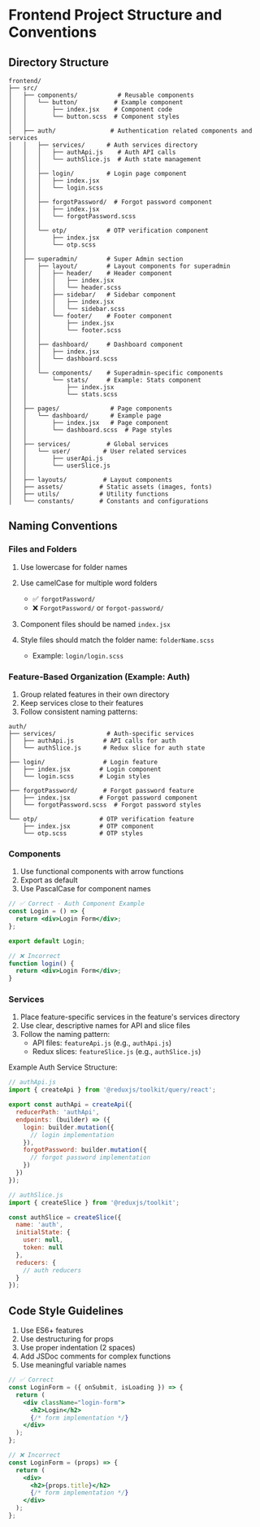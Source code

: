# Frontend Project Structure and Conventions

## Directory Structure

```
frontend/
├── src/
│   ├── components/           # Reusable components
│   │   └── button/          # Example component
│   │       ├── index.jsx    # Component code
│   │       └── button.scss  # Component styles
│   │
│   ├── auth/               # Authentication related components and services
│   │   ├── services/      # Auth services directory
│   │   │   ├── authApi.js    # Auth API calls
│   │   │   └── authSlice.js  # Auth state management
│   │   │
│   │   ├── login/         # Login page component
│   │   │   ├── index.jsx
│   │   │   └── login.scss
│   │   │
│   │   ├── forgotPassword/  # Forgot password component
│   │   │   ├── index.jsx
│   │   │   └── forgotPassword.scss
│   │   │
│   │   └── otp/           # OTP verification component
│   │       ├── index.jsx
│   │       └── otp.scss
│   │
│   ├── superadmin/        # Super Admin section
│   │   ├── layout/        # Layout components for superadmin
│   │   │   ├── header/    # Header component
│   │   │   │   ├── index.jsx
│   │   │   │   └── header.scss
│   │   │   ├── sidebar/   # Sidebar component
│   │   │   │   ├── index.jsx
│   │   │   │   └── sidebar.scss
│   │   │   └── footer/    # Footer component
│   │   │       ├── index.jsx
│   │   │       └── footer.scss
│   │   │
│   │   ├── dashboard/     # Dashboard component
│   │   │   ├── index.jsx
│   │   │   └── dashboard.scss
│   │   │
│   │   └── components/    # Superadmin-specific components
│   │       └── stats/     # Example: Stats component
│   │           ├── index.jsx
│   │           └── stats.scss
│   │
│   ├── pages/              # Page components
│   │   └── dashboard/      # Example page
│   │       ├── index.jsx   # Page component
│   │       └── dashboard.scss  # Page styles
│   │
│   ├── services/          # Global services
│   │   └── user/         # User related services
│   │       ├── userApi.js
│   │       └── userSlice.js
│   │
│   ├── layouts/          # Layout components
│   ├── assets/          # Static assets (images, fonts)
│   ├── utils/           # Utility functions
│   └── constants/       # Constants and configurations
```

## Naming Conventions

### Files and Folders
1. Use lowercase for folder names
2. Use camelCase for multiple word folders
   - ✅ `forgotPassword/`
   - ❌ `ForgotPassword/` or `forgot-password/`

3. Component files should be named `index.jsx`
4. Style files should match the folder name: `folderName.scss`
   - Example: `login/login.scss`

### Feature-Based Organization (Example: Auth)
1. Group related features in their own directory
2. Keep services close to their features
3. Follow consistent naming patterns:

```
auth/
├── services/              # Auth-specific services
│   ├── authApi.js        # API calls for auth
│   └── authSlice.js      # Redux slice for auth state
│
├── login/                # Login feature
│   ├── index.jsx        # Login component
│   └── login.scss       # Login styles
│
├── forgotPassword/       # Forgot password feature
│   ├── index.jsx        # Forgot password component
│   └── forgotPassword.scss  # Forgot password styles
│
└── otp/                 # OTP verification feature
    ├── index.jsx        # OTP component
    └── otp.scss         # OTP styles
```

### Components
1. Use functional components with arrow functions
2. Export as default
3. Use PascalCase for component names

```jsx
// ✅ Correct - Auth Component Example
const Login = () => {
  return <div>Login Form</div>;
};

export default Login;

// ❌ Incorrect
function login() {
  return <div>Login Form</div>;
}
```

### Services
1. Place feature-specific services in the feature's services directory
2. Use clear, descriptive names for API and slice files
3. Follow the naming pattern:
   - API files: `featureApi.js` (e.g., `authApi.js`)
   - Redux slices: `featureSlice.js` (e.g., `authSlice.js`)

Example Auth Service Structure:
```javascript
// authApi.js
import { createApi } from '@reduxjs/toolkit/query/react';

export const authApi = createApi({
  reducerPath: 'authApi',
  endpoints: (builder) => ({
    login: builder.mutation({
      // login implementation
    }),
    forgotPassword: builder.mutation({
      // forgot password implementation
    })
  })
});

// authSlice.js
import { createSlice } from '@reduxjs/toolkit';

const authSlice = createSlice({
  name: 'auth',
  initialState: {
    user: null,
    token: null
  },
  reducers: {
    // auth reducers
  }
});
```

## Code Style Guidelines

1. Use ES6+ features
2. Use destructuring for props
3. Use proper indentation (2 spaces)
4. Add JSDoc comments for complex functions
5. Use meaningful variable names

```jsx
// ✅ Correct
const LoginForm = ({ onSubmit, isLoading }) => {
  return (
    <div className="login-form">
      <h2>Login</h2>
      {/* form implementation */}
    </div>
  );
};

// ❌ Incorrect
const LoginForm = (props) => {
  return (
    <div>
      <h2>{props.title}</h2>
      {/* form implementation */}
    </div>
  );
};
